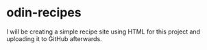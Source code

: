 # odin-recipes
I will be creating a simple recipe site using HTML for this project and uploading it to GitHub afterwards.